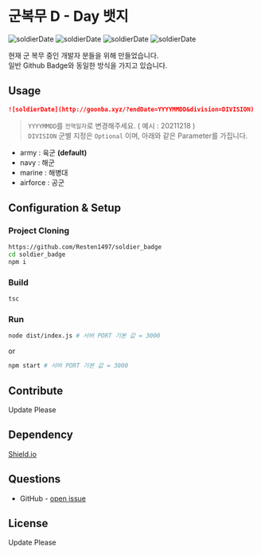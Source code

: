 # 군복무 D - Day 뱃지

![soldierDate](http://goonba.xyz/?endDate=20211218)
![soldierDate](http://goonba.xyz/?division=navy&endDate=20211218)
![soldierDate](http://goonba.xyz/?division=airforce&endDate=20211218)
![soldierDate](http://goonba.xyz/?division=marine&endDate=20211218)



현재 군 복무 중인 개발자 분들을 위해 만들었습니다.  
일반 Github Badge와 동일한 방식을 가지고 있습니다.


## Usage

```markdown
![soldierDate](http://goonba.xyz/?endDate=YYYYMMDD&division=DIVISION)
```

> `YYYYMMDD`를 `전역일자`로 변경해주세요. ( 예시 : 20211218 )  
> `DIVISION` 군별 지정은 `Optional` 이며, 아래와 같은 Parameter를 가집니다. 

- army : 육군 **(default)**
- navy : 해군 
- marine : 해병대 
- airforce : 공군  



## Configuration & Setup

### Project Cloning

```sh
https://github.com/Resten1497/soldier_badge
cd soldier_badge
npm i
```

### Build

```sh
tsc
```

### Run

```sh
node dist/index.js # 서버 PORT 기본 값 = 3000
```

or

```sh
npm start # 서버 PORT 기본 값 = 3000
```
## Contribute  
Update Please  

## Dependency
[Shield.io](https://shields.io/)


## Questions

* GitHub - [open issue](https://github.com/Resten1497/soldier_badge/issues)

## License
Update Please
